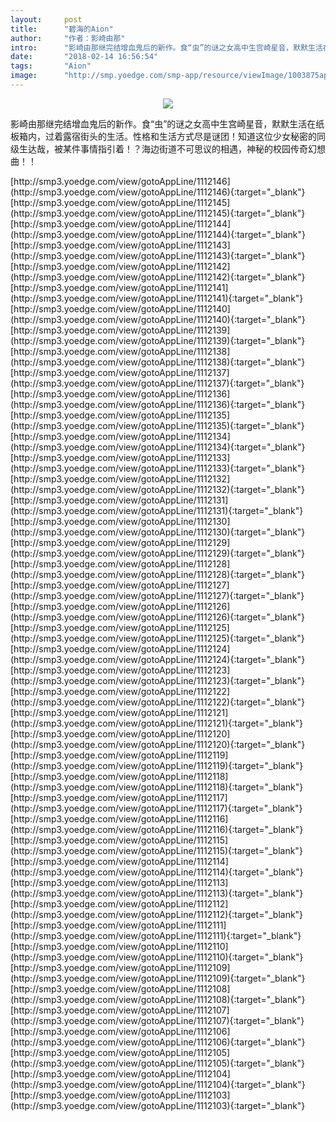 ```yaml
---
layout:     post
title:      "碧海的Aion"
author:     "作者：影崎由那"
intro:      "影崎由那继完结增血鬼后的新作。食“虫”的谜之女高中生宫崎星音，默默生活在纸板箱内，过着露宿街头的生活。性格和生活方式尽是谜团！知道这位少女秘密的同级生达哉，被某件事情指引着！？海边街道不可思议的相遇，神秘的校园传奇幻想曲！！"
date:       "2018-02-14 16:56:54"
tags:       "Aion"
image:      "http://smp.yoedge.com/smp-app/resource/viewImage/1003875appline.png"
---
```

<div style="text-align: center">
<p><img src="http://smp.yoedge.com/smp-app/resource/viewImage/1003875appline.png"/></p>
</div>
<p class="post-meta">
<span>影崎由那继完结增血鬼后的新作。食“虫”的谜之女高中生宫崎星音，默默生活在纸板箱内，过着露宿街头的生活。性格和生活方式尽是谜团！知道这位少女秘密的同级生达哉，被某件事情指引着！？海边街道不可思议的相遇，神秘的校园传奇幻想曲！！</span>
</p>
[http://smp3.yoedge.com/view/gotoAppLine/1112146](http://smp3.yoedge.com/view/gotoAppLine/1112146){:target="_blank"}
[http://smp3.yoedge.com/view/gotoAppLine/1112145](http://smp3.yoedge.com/view/gotoAppLine/1112145){:target="_blank"}
[http://smp3.yoedge.com/view/gotoAppLine/1112144](http://smp3.yoedge.com/view/gotoAppLine/1112144){:target="_blank"}
[http://smp3.yoedge.com/view/gotoAppLine/1112143](http://smp3.yoedge.com/view/gotoAppLine/1112143){:target="_blank"}
[http://smp3.yoedge.com/view/gotoAppLine/1112142](http://smp3.yoedge.com/view/gotoAppLine/1112142){:target="_blank"}
[http://smp3.yoedge.com/view/gotoAppLine/1112141](http://smp3.yoedge.com/view/gotoAppLine/1112141){:target="_blank"}
[http://smp3.yoedge.com/view/gotoAppLine/1112140](http://smp3.yoedge.com/view/gotoAppLine/1112140){:target="_blank"}
[http://smp3.yoedge.com/view/gotoAppLine/1112139](http://smp3.yoedge.com/view/gotoAppLine/1112139){:target="_blank"}
[http://smp3.yoedge.com/view/gotoAppLine/1112138](http://smp3.yoedge.com/view/gotoAppLine/1112138){:target="_blank"}
[http://smp3.yoedge.com/view/gotoAppLine/1112137](http://smp3.yoedge.com/view/gotoAppLine/1112137){:target="_blank"}
[http://smp3.yoedge.com/view/gotoAppLine/1112136](http://smp3.yoedge.com/view/gotoAppLine/1112136){:target="_blank"}
[http://smp3.yoedge.com/view/gotoAppLine/1112135](http://smp3.yoedge.com/view/gotoAppLine/1112135){:target="_blank"}
[http://smp3.yoedge.com/view/gotoAppLine/1112134](http://smp3.yoedge.com/view/gotoAppLine/1112134){:target="_blank"}
[http://smp3.yoedge.com/view/gotoAppLine/1112133](http://smp3.yoedge.com/view/gotoAppLine/1112133){:target="_blank"}
[http://smp3.yoedge.com/view/gotoAppLine/1112132](http://smp3.yoedge.com/view/gotoAppLine/1112132){:target="_blank"}
[http://smp3.yoedge.com/view/gotoAppLine/1112131](http://smp3.yoedge.com/view/gotoAppLine/1112131){:target="_blank"}
[http://smp3.yoedge.com/view/gotoAppLine/1112130](http://smp3.yoedge.com/view/gotoAppLine/1112130){:target="_blank"}
[http://smp3.yoedge.com/view/gotoAppLine/1112129](http://smp3.yoedge.com/view/gotoAppLine/1112129){:target="_blank"}
[http://smp3.yoedge.com/view/gotoAppLine/1112128](http://smp3.yoedge.com/view/gotoAppLine/1112128){:target="_blank"}
[http://smp3.yoedge.com/view/gotoAppLine/1112127](http://smp3.yoedge.com/view/gotoAppLine/1112127){:target="_blank"}
[http://smp3.yoedge.com/view/gotoAppLine/1112126](http://smp3.yoedge.com/view/gotoAppLine/1112126){:target="_blank"}
[http://smp3.yoedge.com/view/gotoAppLine/1112125](http://smp3.yoedge.com/view/gotoAppLine/1112125){:target="_blank"}
[http://smp3.yoedge.com/view/gotoAppLine/1112124](http://smp3.yoedge.com/view/gotoAppLine/1112124){:target="_blank"}
[http://smp3.yoedge.com/view/gotoAppLine/1112123](http://smp3.yoedge.com/view/gotoAppLine/1112123){:target="_blank"}
[http://smp3.yoedge.com/view/gotoAppLine/1112122](http://smp3.yoedge.com/view/gotoAppLine/1112122){:target="_blank"}
[http://smp3.yoedge.com/view/gotoAppLine/1112121](http://smp3.yoedge.com/view/gotoAppLine/1112121){:target="_blank"}
[http://smp3.yoedge.com/view/gotoAppLine/1112120](http://smp3.yoedge.com/view/gotoAppLine/1112120){:target="_blank"}
[http://smp3.yoedge.com/view/gotoAppLine/1112119](http://smp3.yoedge.com/view/gotoAppLine/1112119){:target="_blank"}
[http://smp3.yoedge.com/view/gotoAppLine/1112118](http://smp3.yoedge.com/view/gotoAppLine/1112118){:target="_blank"}
[http://smp3.yoedge.com/view/gotoAppLine/1112117](http://smp3.yoedge.com/view/gotoAppLine/1112117){:target="_blank"}
[http://smp3.yoedge.com/view/gotoAppLine/1112116](http://smp3.yoedge.com/view/gotoAppLine/1112116){:target="_blank"}
[http://smp3.yoedge.com/view/gotoAppLine/1112115](http://smp3.yoedge.com/view/gotoAppLine/1112115){:target="_blank"}
[http://smp3.yoedge.com/view/gotoAppLine/1112114](http://smp3.yoedge.com/view/gotoAppLine/1112114){:target="_blank"}
[http://smp3.yoedge.com/view/gotoAppLine/1112113](http://smp3.yoedge.com/view/gotoAppLine/1112113){:target="_blank"}
[http://smp3.yoedge.com/view/gotoAppLine/1112112](http://smp3.yoedge.com/view/gotoAppLine/1112112){:target="_blank"}
[http://smp3.yoedge.com/view/gotoAppLine/1112111](http://smp3.yoedge.com/view/gotoAppLine/1112111){:target="_blank"}
[http://smp3.yoedge.com/view/gotoAppLine/1112110](http://smp3.yoedge.com/view/gotoAppLine/1112110){:target="_blank"}
[http://smp3.yoedge.com/view/gotoAppLine/1112109](http://smp3.yoedge.com/view/gotoAppLine/1112109){:target="_blank"}
[http://smp3.yoedge.com/view/gotoAppLine/1112108](http://smp3.yoedge.com/view/gotoAppLine/1112108){:target="_blank"}
[http://smp3.yoedge.com/view/gotoAppLine/1112107](http://smp3.yoedge.com/view/gotoAppLine/1112107){:target="_blank"}
[http://smp3.yoedge.com/view/gotoAppLine/1112106](http://smp3.yoedge.com/view/gotoAppLine/1112106){:target="_blank"}
[http://smp3.yoedge.com/view/gotoAppLine/1112105](http://smp3.yoedge.com/view/gotoAppLine/1112105){:target="_blank"}
[http://smp3.yoedge.com/view/gotoAppLine/1112104](http://smp3.yoedge.com/view/gotoAppLine/1112104){:target="_blank"}
[http://smp3.yoedge.com/view/gotoAppLine/1112103](http://smp3.yoedge.com/view/gotoAppLine/1112103){:target="_blank"}


